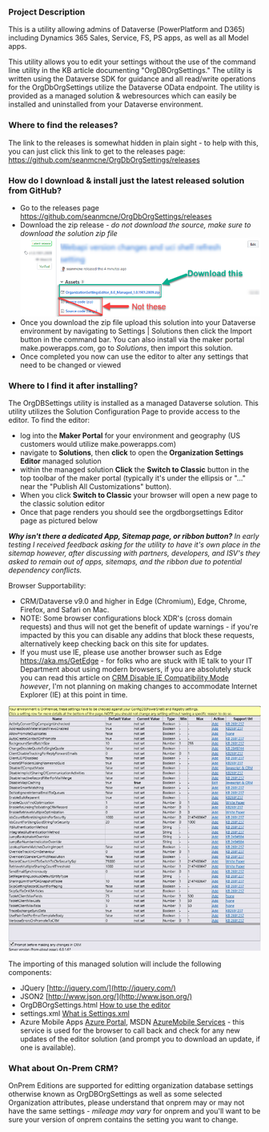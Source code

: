 ### Project Description
This is a utility allowing admins of Dataverse (PowerPlatform and D365) including Dynamics 365 Sales, Service, FS, PS apps, as well as all Model apps.

This utility allows you to edit your settings without the use of the command line utility in the KB article documenting "OrgDBOrgSettings."  The utility is written using the Dataverse SDK for guidance and all read/write operations for the OrgDbOrgSettings utilize the Dataverse OData endpoint.  The utility is provided as a managed solution & webresources which can easily be installed and uninstalled from your Dataverse environment.  

### Where to find the releases?
The link to the releases is somewhat hidden in plain sight - to help with this, you can just click this link to get to the releases page: https://github.com/seanmcne/OrgDbOrgSettings/releases 

### How do I download & install just the latest released solution from GitHub?
- Go to the releases page https://github.com/seanmcne/OrgDbOrgSettings/releases 
- Download the zip release - *do not download the source, make sure to download the solution zip file* 
![](Home_OrgDbOrgSettingsDownload1.png)
- Once you download the zip file upload this solution into your Dataverse environment by navigating to Settings | Solutions then click the Import button in the command bar. You can also install via the maker portal make.powerapps.com, go to *Solutions*, then import this solution. 
- Once completed you now can use the editor to alter any settings that need to be changed or viewed

### Where to I find it after installing?
The OrgDBSettings utility is installed as a managed Dataverse solution. This utility utilizes the Solution Configuration Page to provide access to the editor.  To find the editor: 
- log into the **Maker Portal** for your environment and geography (US customers would utilize make.powerapps.com)
- navigate to **Solutions**, then **click** to open the **Organization Settings Editor** managed solution
- within the managed solution **Click** the **Switch to Classic** button in the top toolbar of the maker portal (typically it's under the ellipsis or "..." near the "Publish All Customizations" button).  
- When you click **Switch to Classic** your browser will open a new page to the classic solution editor
- Once that page renders you should see the orgdborgsettings Editor page as pictured below

_**Why isn't there a dedicated App, Sitemap page, or ribbon button?** In early testing I received feedback asking for the utility to have it's own place in the sitemap however, after discussing with partners, developers, and ISV's they asked to remain out of apps, sitemaps, and the ribbon due to potential dependency conflicts._

Browser Supportability: 
- CRM/Dataverse v9.0 and higher in Edge (Chromium), Edge, Chrome, Firefox, and Safari on Mac.
- NOTE: Some browser configurations block XDR's (cross domain requests) and thus will not get the benefit of update warnings - if you're impacted by this you can disable any addins that block these requests, alternatively keep checking back on this site for updates. 
- If you must use IE, please use another browser such as Edge https://aka.ms/GetEdge - for folks who are stuck with IE talk to your IT Department about using modern browsers, if you are absolutely stuck you can read this article on [CRM Disable IE Compatibility Mode](CRM-Disable-IE-Compatibility-Mode) *however*, I'm not planning on making changes to accommodate Internet Explorer (IE) at this point in time. 

![](Home_OrgDbOrgSettings2013UR1.png)

The importing of this managed solution will include the following components: 
- JQuery [http://jquery.com/](http://jquery.com/)
- JSON2 [http://www.json.org/](http://www.json.org/)
- OrgDBOrgSettings.html [How to use the editor](How-to-use-the-editor.md)
- settings.xml [What is Settings.xml](What-is-Settings.xml.md)
- Azure Mobile Apps [Azure Portal](http://portal.azure.com), MSDN [AzureMobile Services](https://azure.microsoft.com/en-us/services/app-service/mobile/) - this service is used for the browser to call back and check for any new updates of the editor solution (and prompt you to download an update, if one is available). 

### What about On-Prem CRM?
OnPrem Editions are supported for editting organization database settings otherwise known as OrgDBOrgSettings as well as some selected Organization attributes, please understand that onprem may or may not have the same settings - _mileage may vary_ for onprem and you'll want to be sure your version of onprem contains the setting you want to change. 
